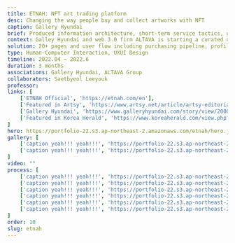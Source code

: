 ```yaml
---
title: ETNAH: NFT art trading platform
desc: Changing the way people buy and collect artworks with NFT
caption: Gallery Hyundai
brief: Produced information architecture, short-term service tactics, user flow and mid-fidelity prototype of an NFT art trading platform ‘ETNAH’, working with business development and back-end, blockchain engineers.
context: Galley Hyundai and web 3.0 firm ALTAVA is starting a curated nft art trading platform.
solution: 20+ pages and user flow including purchasing pipeline, profile page, artist page and marketplace page.
type: Human-Computer Interaction, UXUI Design
timeline: 2022.04 ~ 2022.6
duration: 3 months
associations: Gallery Hyundai, ALTAVA Group
collaborators: Saetbyeol Leeyouk
professor:
links: [
    ['ETNAH Official', 'https://etnah.com/en'], 
    ['Featured in Artsy', 'https://www.artsy.net/article/artsy-editorial-6-artists-discover-kiaf-seoul'], 
    ['Gallery Hyundai', 'https://www.galleryhyundai.com/story/view/20000000225'],
    ['Featured in Korea Herald', 'https://www.koreaherald.com/view.php?ud=20220213000156']
]
hero: https://portfolio-22.s3.ap-northeast-2.amazonaws.com/etnah/hero.jpg
gallery: [
    ['caption yeah!!! yeah!!!', 'https://portfolio-22.s3.ap-northeast-2.amazonaws.com/etnah/g1.jpg'],
    ['caption yeah!!! yeah!!!', 'https://portfolio-22.s3.ap-northeast-2.amazonaws.com/etnah/g2.jpg'],
]
video: ""                     
process: [
    ['caption yeah!!! yeah!!!', 'https://portfolio-22.s3.ap-northeast-2.amazonaws.com/etnah/p1.jpg'],
    ['caption yeah!!! yeah!!!', 'https://portfolio-22.s3.ap-northeast-2.amazonaws.com/etnah/p2.jpg'],
    ['caption yeah!!! yeah!!!', 'https://portfolio-22.s3.ap-northeast-2.amazonaws.com/etnah/p3.jpg'],
    ['caption yeah!!! yeah!!!', 'https://portfolio-22.s3.ap-northeast-2.amazonaws.com/etnah/p4.jpg'],
    ['caption yeah!!! yeah!!!', 'https://portfolio-22.s3.ap-northeast-2.amazonaws.com/etnah/p5.jpg'],
    ['caption yeah!!! yeah!!!', 'https://portfolio-22.s3.ap-northeast-2.amazonaws.com/etnah/p6.jpg']
]
order: 10
slug: etnah
---
```

